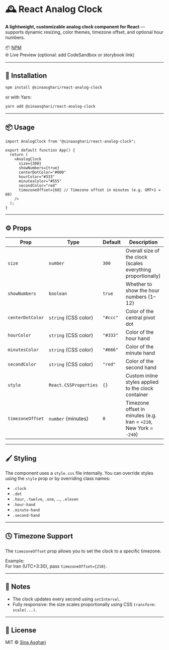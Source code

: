 # 🕰️ React Analog Clock

**A lightweight, customizable analog clock component for React** — supports dynamic resizing, color themes, timezone offset, and optional hour numbers.

📦 [NPM](https://www.npmjs.com/package/@sinaasghari/react-analog-clock)  
🌐 Live Preview (optional: add CodeSandbox or storybook link)

---

## 🚀 Installation

```bash
npm install @sinaasghari/react-analog-clock
```

or with Yarn:

```bash
yarn add @sinaasghari/react-analog-clock
```

---

## 📦 Usage

```tsx
import AnalogClock from "@sinaasghari/react-analog-clock";

export default function App() {
  return (
    <AnalogClock
      size={300}
      showNumbers={true}
      centerDotColor="#000"
      hourColor="#333"
      minutesColor="#555"
      secondColor="red"
      timezoneOffset={60} // Timezone offset in minutes (e.g. GMT+1 = 60)
    />
  );
}
```

---

## ⚙️ Props

| Prop              | Type                | Default   | Description                                                                 |
|-------------------|---------------------|-----------|-----------------------------------------------------------------------------|
| `size`            | `number`            | `300`     | Overall size of the clock (scales everything proportionally)               |
| `showNumbers`     | `boolean`           | `true`    | Whether to show the hour numbers (1–12)                                    |
| `centerDotColor`  | `string` (CSS color)| `"#ccc"`  | Color of the central pivot dot                                             |
| `hourColor`       | `string` (CSS color)| `"#333"`  | Color of the hour hand                                                     |
| `minutesColor`    | `string` (CSS color)| `"#666"`  | Color of the minute hand                                                   |
| `secondColor`     | `string` (CSS color)| `"red"`   | Color of the second hand                                                   |
| `style`           | `React.CSSProperties` | `{}`    | Custom inline styles applied to the clock container                        |
| `timezoneOffset`  | `number` (minutes)  | `0`       | Timezone offset in minutes (e.g. Iran = `+210`, New York = `-240`)         |

---

## 🖌️ Styling

The component uses a `style.css` file internally. You can override styles using the `style` prop or by overriding class names:

- `.clock`
- `.dot`
- `.hour`, `.twelve`, `.one`, ..., `.eleven`
- `.hour-hand`
- `.minute-hand`
- `.second-hand`

---

## 🕓 Timezone Support

The `timezoneOffset` prop allows you to set the clock to a specific timezone.

Example:  
For Iran (UTC+3:30), pass `timezoneOffset={210}`.

---

## 📌 Notes

- The clock updates every second using `setInterval`.
- Fully responsive: the size scales proportionally using CSS `transform: scale(...)`.

---

## 📃 License

MIT © [Sina Asghari](https://github.com/sinaasghari)
